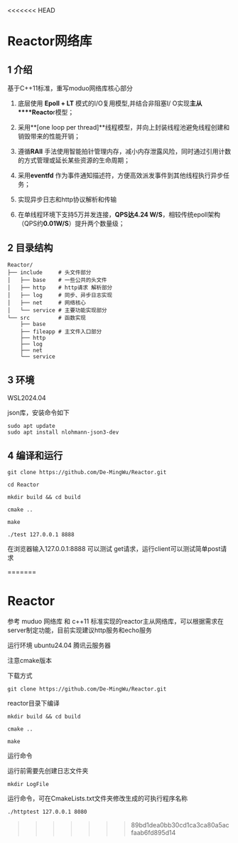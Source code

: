<<<<<<< HEAD
# Reactor网络库

## 1 介绍

基于C++11标准，重写moduo网络库核心部分

1. 底层使用 **Epoll + LT** 模式的I/O复用模型,并结合非阻塞I/ O实现**主从****Reacto**r模型；

2. 采用**[one loop per thread]**线程模型，并向上封装线程池避免线程创建和销毁带来的性能开销；

3. 遵循**RAII** 手法使用智能拍针管理内存，减小内存泄露风险，同时通过引用计数的方式管理或延长某些资源的生命周期；

4. 采用**eventfd** 作为事件通知描述符，方便高效派发事件到其他线程执行异步任务；
   
5. 实现异步日志和http协议解析和传输

6. 在单线程环境下支持5万并发连接，**QPS达4.24 W/S**，相较传统epoll架构（QPS约**0.01W/S**）提升两个数量级；

## 2 目录结构

```
Reactor/
├── include     # 头文件部分
│   ├── base    # 一些公共的头文件
│   ├── http    # http请求 解析部分
│   ├── log     # 同步、异步日志实现
│   ├── net     # 网络核心
│   └── service # 主要功能实现部分
└── src 	    # 函数实现
    ├── base
    ├── fileapp # 主文件入口部分
    ├── http
    ├── log
    ├── net
    └── service
```

## 3 环境

WSL2024.04 

json库，安装命令如下

```
sudo apt update
sudo apt install nlohmann-json3-dev
```

## 4 编译和运行

```
git clone https://github.com/De-MingWu/Reactor.git

cd Reactor

mkdir build && cd build

cmake ..

make

./test 127.0.0.1 8888
```

在浏览器输入127.0.0.1:8888 可以测试 get请求，运行client可以测试简单post请求

=======
# Reactor
参考 muduo 网络库 和 c++11 标准实现的reactor主从网络库，可以根据需求在server制定功能，目前实现建议http服务和echo服务

运行环境 ubuntu24.04 腾讯云服务器

注意cmake版本

下载方式
```
git clone https://github.com/De-MingWu/Reactor.git
```

reactor目录下编译
```
mkdir build && cd build
```
```
cmake ..
```

```
make
```

运行命令

运行前需要先创建日志文件夹
```
mkdir LogFile
```
运行命令，可在CmakeLists.txt文件夹修改生成的可执行程序名称
```
./httptest 127.0.0.1 8080
```
>>>>>>> 89bd1dea0bb30cd1ca3ca80a5acfaab6fd895d14
